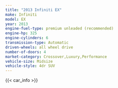 ```yaml
---
title: "2013 Infiniti EX"
make: Infiniti
model: EX
year: 2013
engine-fuel-type: premium unleaded (recommended)
engine-hp: 325
engine-cylinders: 6
transmission-type: Automatic
driven-wheels: all wheel drive
number-of-doors: 4
market-category: Crossover,Luxury,Performance
vehicle-size: Midsize
vehicle-style: 4dr SUV
---
```


{{< car_info >}}
